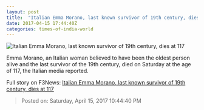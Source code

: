 ```yaml
---
layout: post
title:  "Italian Emma Morano, last known survivor of 19th century, dies at 117"
date: 2017-04-15 17:44:40Z
categories: times-of-india-world
---
```


![Italian Emma Morano, last known survivor of 19th century, dies at 117](http://timesofindia.indiatimes.com/photo/58199554.cms?57403)

Emma Morano, an Italian woman believed to have been the oldest person alive and the last survivor of the 19th century, died on Saturday at the age of 117, the Italian media reported.


Full story on F3News: [Italian Emma Morano, last known survivor of 19th century, dies at 117](http://www.f3nws.com/n/GQDRkB)

> Posted on: Saturday, April 15, 2017 10:44:40 PM
